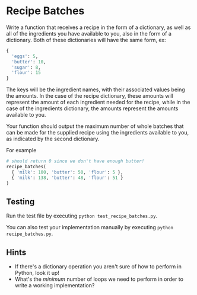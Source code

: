 # Recipe Batches

Write a function that receives a recipe in the form of a dictionary, as well as all of the ingredients you have 
available to you, also in the form of a dictionary. Both of these dictionaries will have the same form, ex:

```python
{
  'eggs': 5,
  'butter': 10,
  'sugar': 8,
  'flour': 15
}
```

The keys will be the ingredient names, with their associated values being the amounts. In the case of the recipe 
dictionary, these amounts will represent the amount of each ingredient needed for the recipe, while in the case of the 
ingredients dictionary, the amounts represent the amounts available to you. 

Your function should output the maximum number of whole batches that can be made for the supplied recipe using the 
ingredients available to you, as indicated by the second dictionary. 

For example

```python
# should return 0 since we don't have enough butter!
recipe_batches(
  { 'milk': 100, 'butter': 50, 'flour': 5 },
  { 'milk': 138, 'butter': 48, 'flour': 51 }
)
```

## Testing 

Run the test file by executing `python test_recipe_batches.py`.

You can also test your implementation manually by executing `python recipe_batches.py`.

## Hints

 * If there's a dictionary operation you aren't sure of how to perform in Python, look it up!
 * What's the _minimum_ number of loops we need to perform in order to write a working implementation?